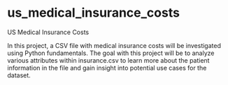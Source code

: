 # us_medical_insurance_costs
 US Medical Insurance Costs

In this project, a CSV file with medical insurance costs will be investigated using Python fundamentals. The goal with this project will be to analyze various attributes within insurance.csv to learn more about the patient information in the file and gain insight into potential use cases for the dataset.
